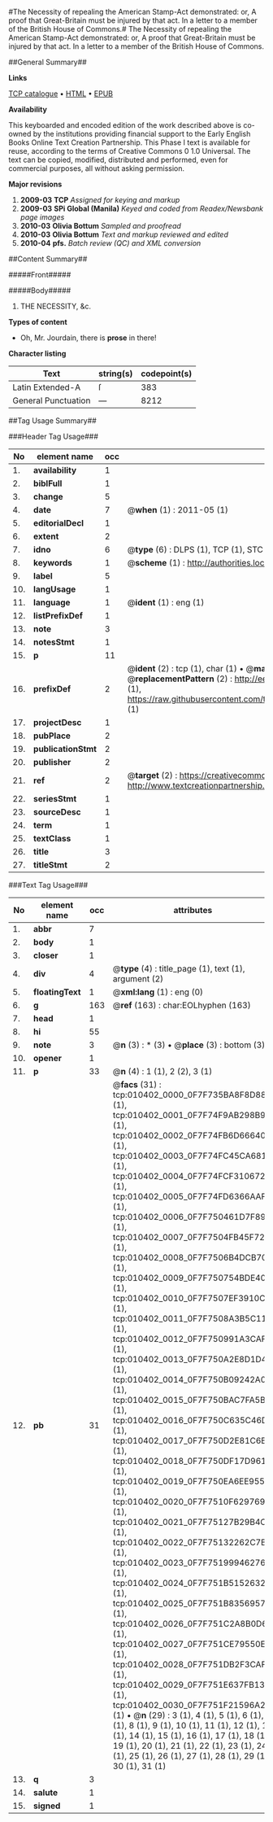 #The Necessity of repealing the American Stamp-Act demonstrated: or, A proof that Great-Britain must be injured by that act. In a letter to a member of the British House of Commons.#
The Necessity of repealing the American Stamp-Act demonstrated: or, A proof that Great-Britain must be injured by that act. In a letter to a member of the British House of Commons.

##General Summary##

**Links**

[TCP catalogue](http://www.ota.ox.ac.uk/tcp/)  • 
[HTML](http://tei.it.ox.ac.uk/tcp/Texts-HTML/free/N08/N08153.html)  • 
[EPUB](http://tei.it.ox.ac.uk/tcp/Texts-EPUB/free/N08/N08153.epub)

**Availability**

This keyboarded and encoded edition of the
	       work described above is co-owned by the institutions
	       providing financial support to the Early English Books
	       Online Text Creation Partnership. This Phase I text is
	       available for reuse, according to the terms of Creative
	       Commons 0 1.0 Universal. The text can be copied,
	       modified, distributed and performed, even for
	       commercial purposes, all without asking permission.

**Major revisions**

1. __2009-03__ __TCP__ *Assigned for keying and markup*
1. __2009-03__ __SPi Global (Manila)__ *Keyed and coded from Readex/Newsbank page images*
1. __2010-03__ __Olivia Bottum__ *Sampled and proofread*
1. __2010-03__ __Olivia Bottum__ *Text and markup reviewed and edited*
1. __2010-04__ __pfs.__ *Batch review (QC) and XML conversion*

##Content Summary##

#####Front#####

#####Body#####

1. THE NECESSITY, &c.

**Types of content**

  * Oh, Mr. Jourdain, there is **prose** in there!

**Character listing**


|Text|string(s)|codepoint(s)|
|---|---|---|
|Latin Extended-A|ſ|383|
|General Punctuation|—|8212|

##Tag Usage Summary##

###Header Tag Usage###

|No|element name|occ|attributes|
|---|---|---|---|
|1.|__availability__|1||
|2.|__biblFull__|1||
|3.|__change__|5||
|4.|__date__|7| @__when__ (1) : 2011-05 (1)|
|5.|__editorialDecl__|1||
|6.|__extent__|2||
|7.|__idno__|6| @__type__ (6) : DLPS (1), TCP (1), STC (1), NOTIS (1), IMAGE-SET (1), EVANS-CITATION (1)|
|8.|__keywords__|1| @__scheme__ (1) : http://authorities.loc.gov/ (1)|
|9.|__label__|5||
|10.|__langUsage__|1||
|11.|__language__|1| @__ident__ (1) : eng (1)|
|12.|__listPrefixDef__|1||
|13.|__note__|3||
|14.|__notesStmt__|1||
|15.|__p__|11||
|16.|__prefixDef__|2| @__ident__ (2) : tcp (1), char (1)  •  @__matchPattern__ (2) : ([0-9\-]+):([0-9IVX]+) (1), (.+) (1)  •  @__replacementPattern__ (2) : http://eebo.chadwyck.com/downloadtiff?vid=$1&page=$2 (1), https://raw.githubusercontent.com/textcreationpartnership/Texts/master/tcpchars.xml#$1 (1)|
|17.|__projectDesc__|1||
|18.|__pubPlace__|2||
|19.|__publicationStmt__|2||
|20.|__publisher__|2||
|21.|__ref__|2| @__target__ (2) : https://creativecommons.org/publicdomain/zero/1.0/ (1), http://www.textcreationpartnership.org/docs/. (1)|
|22.|__seriesStmt__|1||
|23.|__sourceDesc__|1||
|24.|__term__|1||
|25.|__textClass__|1||
|26.|__title__|3||
|27.|__titleStmt__|2||


###Text Tag Usage###

|No|element name|occ|attributes|
|---|---|---|---|
|1.|__abbr__|7||
|2.|__body__|1||
|3.|__closer__|1||
|4.|__div__|4| @__type__ (4) : title_page (1), text (1), argument (2)|
|5.|__floatingText__|1| @__xml:lang__ (1) : eng (0)|
|6.|__g__|163| @__ref__ (163) : char:EOLhyphen (163)|
|7.|__head__|1||
|8.|__hi__|55||
|9.|__note__|3| @__n__ (3) : * (3)  •  @__place__ (3) : bottom (3)|
|10.|__opener__|1||
|11.|__p__|33| @__n__ (4) : 1 (1), 2 (2), 3 (1)|
|12.|__pb__|31| @__facs__ (31) : tcp:010402_0000_0F7F735BA8F8D888 (1), tcp:010402_0001_0F7F74F9AB298B98 (1), tcp:010402_0002_0F7F74FB6D666408 (1), tcp:010402_0003_0F7F74FC45CA6818 (1), tcp:010402_0004_0F7F74FCF3106728 (1), tcp:010402_0005_0F7F74FD6366AAF8 (1), tcp:010402_0006_0F7F750461D7F890 (1), tcp:010402_0007_0F7F7504FB45F728 (1), tcp:010402_0008_0F7F7506B4DCB700 (1), tcp:010402_0009_0F7F750754BDE408 (1), tcp:010402_0010_0F7F7507EF3910C8 (1), tcp:010402_0011_0F7F7508A3B5C110 (1), tcp:010402_0012_0F7F750991A3CAF8 (1), tcp:010402_0013_0F7F750A2E8D1D40 (1), tcp:010402_0014_0F7F750B09242A08 (1), tcp:010402_0015_0F7F750BAC7FA5B8 (1), tcp:010402_0016_0F7F750C635C46D0 (1), tcp:010402_0017_0F7F750D2E81C6E8 (1), tcp:010402_0018_0F7F750DF17D9610 (1), tcp:010402_0019_0F7F750EA6EE9550 (1), tcp:010402_0020_0F7F7510F6297698 (1), tcp:010402_0021_0F7F75127B29B4C8 (1), tcp:010402_0022_0F7F75132262C7B8 (1), tcp:010402_0023_0F7F751999462760 (1), tcp:010402_0024_0F7F751B51526320 (1), tcp:010402_0025_0F7F751B83569570 (1), tcp:010402_0026_0F7F751C2A8B0D60 (1), tcp:010402_0027_0F7F751CE79550E8 (1), tcp:010402_0028_0F7F751DB2F3CAF0 (1), tcp:010402_0029_0F7F751E637FB138 (1), tcp:010402_0030_0F7F751F21596A20 (1)  •  @__n__ (29) : 3 (1), 4 (1), 5 (1), 6 (1), 7 (1), 8 (1), 9 (1), 10 (1), 11 (1), 12 (1), 13 (1), 14 (1), 15 (1), 16 (1), 17 (1), 18 (1), 19 (1), 20 (1), 21 (1), 22 (1), 23 (1), 24 (1), 25 (1), 26 (1), 27 (1), 28 (1), 29 (1), 30 (1), 31 (1)|
|13.|__q__|3||
|14.|__salute__|1||
|15.|__signed__|1||
